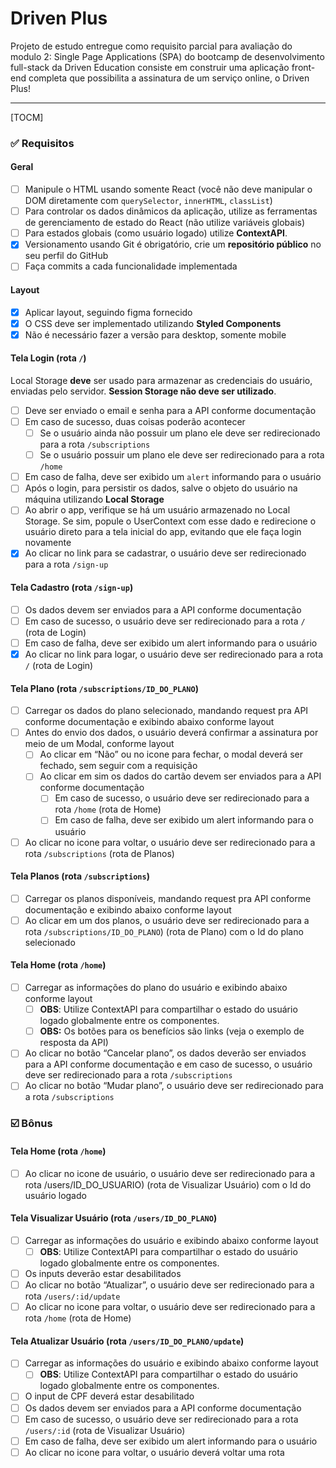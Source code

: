# Driven Plus
Projeto de estudo entregue como requisito parcial para avaliação do modulo 2: Single Page Applications (SPA) do bootcamp de desenvolvimento full-stack da Driven Education consiste em construir uma aplicação front-end completa que possibilita a assinatura de um serviço online, o Driven Plus!

---
[TOCM]

### ✅ Requisitos

#### Geral
- [ ]  Manipule o HTML usando somente React (você não deve manipular o DOM diretamente com `querySelector`, `innerHTML`, `classList`)
- [ ]  Para controlar os dados dinâmicos da aplicação, utilize as ferramentas de gerenciamento de estado do React (não utilize variáveis globais)
- [ ]  Para estados globais (como usuário logado) utilize **ContextAPI**.
- [x]  Versionamento usando Git é obrigatório, crie um **repositório público** no seu perfil do GitHub
- [ ]  Faça commits a cada funcionalidade implementada

#### Layout
- [x]  Aplicar layout, seguindo figma fornecido   
- [x]  O CSS deve ser implementado utilizando **Styled Components**
- [x]  Não é necessário fazer a versão para desktop, somente mobile

#### Tela Login (rota `/`)
Local Storage **deve** ser usado para armazenar as credenciais do usuário, enviadas pelo servidor. **Session Storage não deve ser utilizado**.

- [ ]  Deve ser enviado o email e senha para a API conforme documentação
- [ ]  Em caso de sucesso, duas coisas poderão acontecer
    - [ ]  Se o usuário ainda não possuir um plano ele deve ser redirecionado para a rota `/subscriptions`
    - [ ]  Se o usuário possuir um plano ele deve ser redirecionado para a rota `/home`
- [ ]  Em caso de falha, deve ser exibido um `alert` informando para o usuário
- [ ]  Após o login, para persistir os dados, salve o objeto do usuário na máquina utilizando **Local Storage**
- [ ]  Ao abrir o app, verifique se há um usuário armazenado no Local Storage. Se sim, popule o UserContext com esse dado e redirecione o usuário direto para a tela inicial do app, evitando que ele faça login novamente
- [x]  Ao clicar no link para se cadastrar, o usuário deve ser redirecionado para a rota `/sign-up`

#### Tela Cadastro (rota `/sign-up`)
- [ ]  Os dados devem ser enviados para a API conforme documentação
- [ ]  Em caso de sucesso, o usuário deve ser redirecionado para a rota `/` (rota de Login)
- [ ]  Em caso de falha, deve ser exibido um alert informando para o usuário
- [x]  Ao clicar no link para logar, o usuário deve ser redirecionado para a rota `/` (rota de Login)

#### Tela Plano (rota `/subscriptions/ID_DO_PLANO`)
- [ ]  Carregar os dados do plano selecionado, mandando request pra API conforme documentação e exibindo abaixo conforme layout
- [ ]  Antes do envio dos dados, o usuário deverá confirmar a assinatura por meio de um Modal, conforme layout
    - [ ]  Ao clicar em “Não” ou no icone para fechar, o modal deverá ser fechado, sem seguir com a requisição
    - [ ]  Ao clicar em sim os dados do cartão devem ser enviados para a API conforme documentação
        - [ ]  Em caso de sucesso, o usuário deve ser redirecionado para a rota `/home` (rota de Home)
        - [ ]  Em caso de falha, deve ser exibido um alert informando para o usuário
- [ ]  Ao clicar no icone para voltar, o usuário deve ser redirecionado para a rota `/subscriptions` (rota de Planos)

#### Tela Planos (rota `/subscriptions`)
- [ ]  Carregar os planos disponíveis, mandando request pra API conforme documentação e exibindo abaixo conforme layout
- [ ]  Ao clicar em um dos planos, o usuário deve ser redirecionado para a rota `/subscriptions/ID_DO_PLANO`) (rota de Plano) com o Id do plano selecionado

#### Tela Home (rota `/home`)
- [ ]  Carregar as informações do plano do usuário e exibindo abaixo conforme layout
    - [ ]  **OBS**: Utilize ContextAPI para compartilhar o estado do usuário logado globalmente entre os componentes.
    - [ ]  **OBS:** Os botões para os benefícios são links (veja o exemplo de resposta da API)
- [ ]  Ao clicar no botão “Cancelar plano”, os dados deverão ser enviados para a API conforme documentação e em caso de sucesso, o usuário deve ser redirecionado para a rota `/subscriptions`
- [ ]  Ao clicar no botão “Mudar plano”, o usuário deve ser redirecionado para a rota `/subscriptions`
 
 ### ☑️ Bônus

#### Tela Home (rota `/home`)
- [ ] Ao clicar no icone de usuário, o usuário deve ser redirecionado para a rota /users/ID_DO_USUARIO) (rota de Visualizar Usuário) com o Id do usuário logado

#### Tela Visualizar Usuário (rota `/users/ID_DO_PLANO`)
- [ ]  Carregar as informações do usuário e exibindo abaixo conforme layout
    - [ ]  **OBS**: Utilize ContextAPI para compartilhar o estado do usuário logado globalmente entre os componentes.
- [ ]  Os inputs deverão estar desabilitados
- [ ]  Ao clicar no botão “Atualizar”, o usuário deve ser redirecionado para a rota `/users/:id/update`
- [ ]  Ao clicar no icone para voltar, o usuário deve ser redirecionado para a rota `/home` (rota de Home)

#### Tela Atualizar Usuário (rota `/users/ID_DO_PLANO/update`)
- [ ]  Carregar as informações do usuário e exibindo abaixo conforme layout
    - [ ]  **OBS**: Utilize ContextAPI para compartilhar o estado do usuário logado globalmente entre os componentes.
- [ ]  O input de CPF deverá estar desabilitado
- [ ]  Os dados devem ser enviados para a API conforme documentação
- [ ]  Em caso de sucesso, o usuário deve ser redirecionado para a rota `/users/:id` (rota de Visualizar Usuário)
- [ ]  Em caso de falha, deve ser exibido um alert informando para o usuário
- [ ]  Ao clicar no icone para voltar, o usuário deverá voltar uma rota